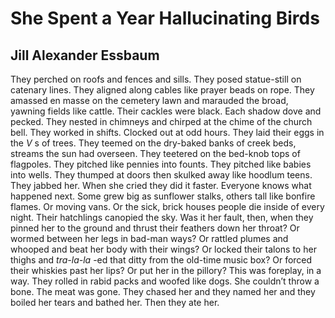 # She Spent a Year Hallucinating Birds
## Jill Alexander Essbaum
They perched on roofs and fences and sills. They posed statue-still on
catenary lines. They aligned along cables like prayer beads on rope. They
amassed en masse on the cemetery lawn and marauded the broad, yawning fields
like cattle. Their cackles were black. Each shadow dove and pecked. They
nested in chimneys and chirped at the chime of the church bell. They worked in
shifts. Clocked out at odd hours. They laid their eggs in the _V_ s of trees.
They teemed on the dry-baked banks of creek beds, streams the sun had
overseen. They teetered on the bed-knob tops of flagpoles. They pitched like
pennies into founts. They pitched like babies into wells. They thumped at
doors then skulked away like hoodlum teens. They jabbed her. When she cried
they did it faster. Everyone knows what happened next. Some grew big as
sunflower stalks, others tall like bonfire flames. Or moving vans. Or the
sick, brick houses people die inside of every night. Their hatchlings canopied
the sky. Was it her fault, then, when they pinned her to the ground and thrust
their feathers down her throat? Or wormed between her legs in bad-man ways? Or
rattled plumes and whooped and beat her body with their wings? Or locked their
talons to her thighs and _tra-la-la_ -ed that ditty from the old-time music
box? Or forced their whiskies past her lips? Or put her in the pillory? This
was foreplay, in a way. They rolled in rabid packs and woofed like dogs. She
couldn’t throw a bone. The meat was gone. They chased her and they named her
and they boiled her tears and bathed her. Then they ate her.